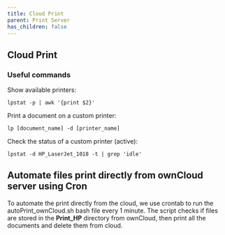 ```yaml
---
title: Cloud Print
parent: Print Server
has_children: false
---
```


## Cloud Print

### Useful commands
Show available printers:

`lpstat -p | awk '{print $2}'`

Print a document on a custom printer:

`lp [document_name] -d [printer_name]`

Check the status of a custom printer (active):

`lpstat -d HP_LaserJet_1018 -t | grep 'idle'`

## Automate files print directly from ownCloud server using Cron
To automate the print directly from the cloud, we use crontab to run the autoPrint_ownCloud.sh bash file every 1 minute. The script checks if files are stored in the **Print_HP** directory from ownCloud, then print all the documents and delete them from cloud.